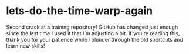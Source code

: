 # lets-do-the-time-warp-again
Second crack at a training repository! 
GitHub has changed just enough since the last time I used it that I'm adjusting a bit. If you're reading this, thank you for your patience while I blunder through the old shortcuts and learn new skills! 
